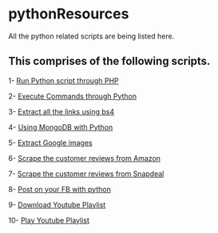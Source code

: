 # pythonResources
All the python related scripts are being listed here.

## This comprises of the following scripts.

  1- [Run Python script through PHP](https://github.com/ankitjain28may/pythonResources/tree/master/RunPythonScriptThroughPHP)

  2- [Execute Commands through Python](https://github.com/ankitjain28may/pythonResources/tree/master/Execute%20Commands%20From%20Terminal%20or%20cmd)

  3- [Extract all the links using bs4](https://github.com/ankitjain28may/pythonResources/tree/master/Scaaping%20using%20bs4)

  4- [Using MongoDB with Python](https://github.com/ankitjain28may/pythonResources/tree/master/Use%20MongoDB%20in%20Python)

  5- [Extract Google images](https://github.com/ankitjain28may/ExtractGoogleImages)

  6- [Scrape the customer reviews from Amazon](https://github.com/ankitjain28may/ScrapeAmazon)

  7- [Scrape the customer reviews from Snapdeal](https://github.com/ankitjain28may/ScrapeSnapdeal)

  8- [Post on your FB with python](https://github.com/ankitjain28may/FbPostUsingPython)

  9- [Download Youtube Playlist](https://github.com/ankitjain28may/pythonResources/tree/master/Download%20playlist%20from%20cmd%20using%20python)

  10- [Play Youtube Playlist](https://github.com/ankitjain28may/pythonResources/tree/master/Play%20Youtube%20Playlist)

